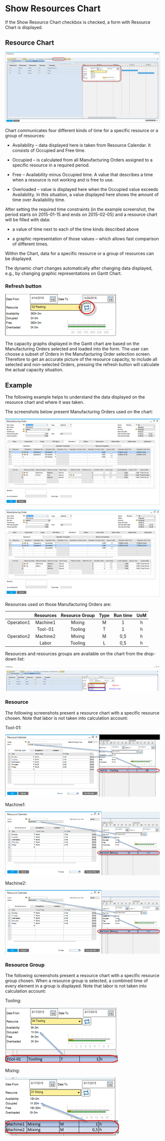 # Show Resources Chart

If the Show Resource Chart checkbox is checked, a form with Resource Chart is displayed.

## Resource Chart

![Show Resource Chart](./media/show-resource-chart.png)

Chart communicates four different kinds of time for a specific resource or a group of resources:

- Availability – data displayed here is taken from Resource Calendar. It consists of Occupied and Free time.

- Occupied – is calculated from all Manufacturing Orders assigned to a specific resource in a required period.

- Free – Availability minus Occupied time. A value that describes a time when a resource is not working and is free to use.

- Overloaded – value is displayed here when the Occupied value exceeds Availability. In this situation, a value displayed here shows the amount of time over Availability time.

After setting the required time constraints (in the example screenshot, the period starts on 2015-01-15 and ends on 2015-02-05) and a resource chart will be filled with data:

- a value of time next to each of the time kinds described above

- a graphic representation of those values – which allows fast comparison of different times.

Within the Chart, data for a specific resource or a group of resources can be displayed.

The dynamic chart changes automatically after changing data displayed, e.g., by changing graphic representations on Gantt Chart.

### Refresh button

![Refresh](./media/refresh-resource-chart.png)

The capacity graphs displayed in the Gantt chart are based on the Manufacturing Orders selected and loaded into the form. The user can choose a subset of Orders in the Manufacturing Order selection screen. Therefore to get an accurate picture of the resource capacity, to include all selected and non-selected Orders, pressing the refresh button will calculate the actual capacity situation.

## Example

The following example helps to understand the data displayed on the resource chart and where it was taken.

The screenshots below present Manufacturing Orders used on the chart:

![Manufacturing Order](./media/manufacturing-order-1.png)

![Manufacturing Order](./media/manufacturing-order-2.png)

Resources used on those Manufacturing Orders are:

|            | Resources | Resource Group | Type | Run time | UoM |
|:----------:|:---------:|:--------------:|:----:|:--------:|:---:|
| Operation1 | Machine1  | Mixing         | M    | 1        | h   |
|            | Tool-01   | Tooling        | T    | 1        | h   |
| Operation2 | Machine2  | Mixing         | M    | 0,5      | h   |
|            | Labor     | Tooling        | L    | 0,5      | h   |

Resources and resources groups are available on the chart from the drop-down list:

![Resource Group](./media/resources-group.png)

### Resource

The following screenshots present a resource chart with a specific resource chosen. Note that labor is not taken into calculation account:

Tool-01:

![Tool](./media/tool-01.png)

Machine1:

![Machine](./media/machine1.png)

Machine2:

![Machine](./media/machine1.png)

### Resource Group

The following screenshots present a resource chart with a specific resource group chosen. When a resource group is selected, a combined time of every element in a group is displayed. Note that labor is not taken into calculation account:

Tooling:

![Tooling](./media/tooling.png)

Mixing:

![Mixing](./media/mixing.png)